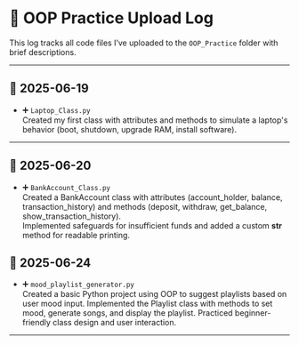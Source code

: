 # 📝 OOP Practice Upload Log

This log tracks all code files I’ve uploaded to the `OOP_Practice` folder with brief descriptions.

---

## 📅 2025-06-19  
- ➕ `Laptop_Class.py`  
  Created my first class with attributes and methods to simulate a laptop's behavior (boot, shutdown, upgrade RAM, install software).

---

## 📅 2025-06-20  
- ➕ `BankAccount_Class.py`  
  Created a BankAccount class with attributes (account_holder, balance, transaction_history) and methods (deposit, withdraw, get_balance, show_transaction_history).  
  Implemented safeguards for insufficient funds and added a custom __str__ method for readable printing.

## 📅 2025-06-24
- ➕ `mood_playlist_generator.py`  
  Created a basic Python project using OOP to suggest playlists based on user mood input.
  Implemented the Playlist class with methods to set mood, generate songs, and display the playlist.
  Practiced beginner-friendly class design and user interaction.

---
 


